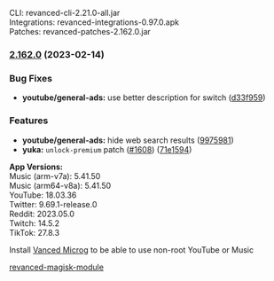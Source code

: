 CLI: revanced-cli-2.21.0-all.jar  
Integrations: revanced-integrations-0.97.0.apk  
Patches: revanced-patches-2.162.0.jar  

### [2.162.0](https://github.com/revanced/revanced-patches/compare/v2.161.1...v2.162.0) (2023-02-14)
### Bug Fixes
* **youtube/general-ads:** use better description for switch ([d33f959](https://github.com/revanced/revanced-patches/commit/d33f9597529d63014dd42fc6fe1e84b76831e0f3))
### Features
* **youtube/general-ads:** hide web search results ([9975981](https://github.com/revanced/revanced-patches/commit/997598109409ec6a096c652dd8b4b4d27daeb8ec))
* **yuka:** `unlock-premium` patch ([#1608](https://github.com/revanced/revanced-patches/issues/1608)) ([71e1594](https://github.com/revanced/revanced-patches/commit/71e15945c1b4019eaa2ff214b4efbfc6b1a67376))

  
**App Versions:**  
Music (arm-v7a): 5.41.50  
Music (arm64-v8a): 5.41.50  
YouTube: 18.03.36  
Twitter: 9.69.1-release.0  
Reddit: 2023.05.0  
Twitch: 14.5.2  
TikTok: 27.8.3  

Install [Vanced Microg](https://github.com/TeamVanced/VancedMicroG/releases) to be able to use non-root YouTube or Music  

[revanced-magisk-module](https://github.com/j-hc/revanced-magisk-module)  
